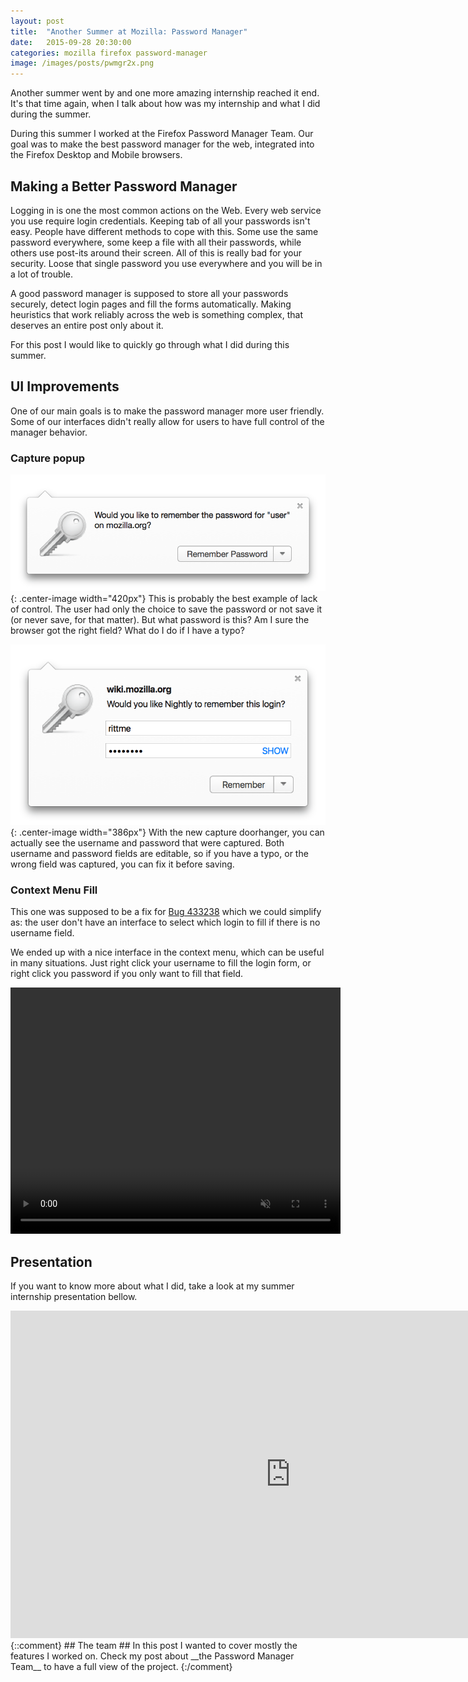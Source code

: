 ```yaml
---
layout: post
title:  "Another Summer at Mozilla: Password Manager"
date:   2015-09-28 20:30:00
categories: mozilla firefox password-manager
image: /images/posts/pwmgr2x.png
---
```


Another summer went by and one more amazing internship reached it end. It's that time again, when I talk about how was my internship and what I did during the summer.

During this summer I worked at the Firefox Password Manager Team. Our goal was to make the best password manager for the web, integrated into the Firefox Desktop and Mobile browsers.

## Making a Better Password Manager ##
Logging in is one the most common actions on the Web. Every web service you use require login credentials. Keeping tab of all your passwords isn't easy.
People have different methods to cope with this. Some use the same password everywhere, some keep a file with all their passwords, while others use post-its around their screen. All of this is really bad for your security. Loose that single password you use everywhere and you will be in a lot of trouble.

A good password manager is supposed to store all your passwords securely, detect login pages and fill the forms automatically. Making heuristics that work reliably across the web is something complex, that deserves an entire post only about it.

For this post I would like to quickly go through what I did during this summer.

## UI Improvements ##
One of our main goals is to make the password manager more user friendly. Some of our interfaces didn't really allow for users to have full control of  the manager behavior.

### Capture popup ###
![Old password capture doorhanger](/images/in-content/sad-doorhanger.png){: .center-image width="420px"}
This is probably the best example of lack of control. The user had only the choice to save the password or not save it (or never save, for that matter). But what password is this? Am I sure the browser got the right field? What do I do if I have a typo?

![New password capture doorhanger](/images/in-content/happy-doorhanger.png){: .center-image width="386px"}
With the new capture doorhanger, you can actually see the username and password that were captured. Both username and password fields are editable, so if you have a typo, or the wrong field was captured, you can fix it before saving.

### Context Menu Fill ###
This one was supposed to be a fix for [Bug 433238](https://bugzilla.mozilla.org/show_bug.cgi?id=433238) which we could simplify as: the user don't have an interface to select which login to fill if there is no username field.

We ended up with a nice interface in the context menu, which can be useful in many situations. Just right click your username to fill the login form, or right click you password if you only want to fill that field.

 <video width="528" height="394" class="center-image" autoplay loop preload muted>
  <source src="/images/in-content/menufill.mp4" type="video/mp4">
  ![Context Menu Fill](/images/in-content/<menufill class="gif"></menufill>)
</video>

## Presentation ##
If you want to know more about what I did, take a look at my summer internship presentation bellow.

<iframe class="center-image" src="https://air.mozilla.org/bernardo_rittmeyer/video/" width="896" height="524" frameborder="0" allowfullscreen></iframe>
{::comment}
## The team ##
In this post I wanted to cover mostly the features I worked on. Check my post about __the Password Manager Team__ to have a full view of the project.
{:/comment}
